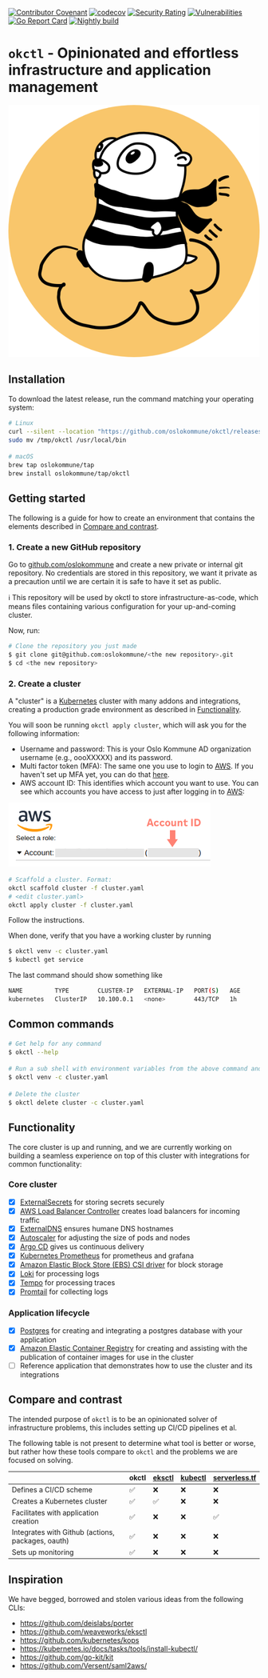 [![Contributor Covenant](https://img.shields.io/badge/Contributor%20Covenant-v2.0%20adopted-ff69b4.svg)](CODE_OF_CONDUCT.md) [![codecov](https://codecov.io/gh/oslokommune/okctl/branch/master/graph/badge.svg)](https://codecov.io/gh/oslokommune/okctl) [![Security Rating](https://sonarcloud.io/api/project_badges/measure?project=oslokommune_okctl&metric=security_rating)](https://sonarcloud.io/dashboard?id=oslokommune_okctl) [![Vulnerabilities](https://sonarcloud.io/api/project_badges/measure?project=oslokommune_okctl&metric=vulnerabilities)](https://sonarcloud.io/dashboard?id=oslokommune_okctl) [![Go Report Card](https://goreportcard.com/badge/github.com/oslokommune/okctl)](https://goreportcard.com/report/github.com/oslokommune/okctl) [![Nightly build](https://github.com/oslokommune/okctl/actions/workflows/nightly.yaml/badge.svg)](https://github.com/oslokommune/okctl/actions/workflows/nightly.yaml)

# `okctl` - Opinionated and effortless infrastructure and application management

<span style="display:block;text-align:center">![okctl](logo/okctl-gopher.png)</span>

## Installation

To download the latest release, run the command matching your operating system:

```bash
# Linux
curl --silent --location "https://github.com/oslokommune/okctl/releases/latest/download/okctl_$(uname -s)_amd64.tar.gz" | tar xz -C /tmp
sudo mv /tmp/okctl /usr/local/bin

# macOS
brew tap oslokommune/tap
brew install oslokommune/tap/okctl
```

## Getting started

The following is a guide for how to create an environment that contains the elements described in
[Compare and contrast](#compare-and-contrast).

### 1. Create a new GitHub repository

Go to [github.com/oslokommune](https://github.com/oslokommune) and create a new private or internal git repository. No credentials are stored in this
repository, we want it private as a precaution until we are certain it is safe to have it set as public.

:information_source: This repository will be used by okctl to store infrastructure-as-code, which means files containing
various configuration for your up-and-coming cluster.

Now, run:

```bash
# Clone the repository you just made
$ git clone git@github.com:oslokommune/<the new repository>.git
$ cd <the new repository>
```

### 2. Create a cluster

A "cluster" is a [Kubernetes](https://kubernetes.io) cluster with many addons and integrations, creating a production grade environment as described in [Functionality](#functionality).

You will soon be running `okctl apply cluster`, which will ask you for the following information:

* Username and password: This is your Oslo Kommune AD organization username (e.g., oooXXXXX) and its password.
* Multi factor token (MFA): The same one you use to login to
[AWS](https://login.oslo.kommune.no/auth/realms/AD/protocol/saml/clients/amazon-aws). If you haven't set up MFA yet, you
can do that [here](https://login.oslo.kommune.no/auth/realms/AD/account/totp).
* AWS account ID: This identifies which account you want to use. You can see which accounts you have access to just
after logging in to [AWS](https://login.oslo.kommune.no/auth/realms/AD/protocol/saml/clients/amazon-aws):

![okctl](userdocs/src/img/aws-account-id.png)

```bash
# Scaffold a cluster. Format:
okctl scaffold cluster -f cluster.yaml
# <edit cluster.yaml>
okctl apply cluster -f cluster.yaml
```

Follow the instructions.

When done, verify that you have a working cluster by running

```bash
$ okctl venv -c cluster.yaml
$ kubectl get service

```

The last command should show something like

```bash
NAME         TYPE        CLUSTER-IP   EXTERNAL-IP   PORT(S)   AGE
kubernetes   ClusterIP   10.100.0.1   <none>        443/TCP   1h
```

## Common commands

```bash
# Get help for any command
$ okctl --help

# Run a sub shell with environment variables from the above command and a custom command prompt (PS1)
$ okctl venv -c cluster.yaml

# Delete the cluster
$ okctl delete cluster -c cluster.yaml
```

## Functionality

The core cluster is up and running, and we are currently working on building a seamless experience on top of this cluster with integrations for common functionality:

### Core cluster

- [x] [ExternalSecrets](https://external-secrets.github.io/kubernetes-external-secrets/) for storing secrets securely
- [x] [AWS Load Balancer Controller](https://github.com/kubernetes-sigs/aws-load-balancer-controller) creates load balancers for incoming traffic
- [x] [ExternalDNS](https://github.com/kubernetes-sigs/external-dns) ensures humane DNS hostnames 
- [x] [Autoscaler](https://github.com/kubernetes/autoscaler/) for adjusting the size of pods and nodes
- [x] [Argo CD](https://github.com/argoproj/argo-cd) gives us continuous delivery
- [x] [Kubernetes Prometheus](https://github.com/prometheus-operator/kube-prometheus) for prometheus and grafana
- [x] [Amazon Elastic Block Store (EBS) CSI driver](https://github.com/kubernetes-sigs/aws-ebs-csi-driver/) for block storage
- [x] [Loki](https://github.com/grafana/loki) for processing logs
- [x] [Tempo](https://grafana.com/oss/tempo/) for processing traces
- [x] [Promtail](https://grafana.com/docs/loki/latest/clients/promtail/) for collecting logs

### Application lifecycle

- [x] [Postgres](https://aws.amazon.com/rds/postgresql/) for creating and integrating a postgres database with your application
- [x] [Amazon Elastic Container Registry](https://aws.amazon.com/ecr/) for creating and assisting with the publication of container images for use in the cluster
- [ ] Reference application that demonstrates how to use the cluster and its integrations

## Compare and contrast

The intended purpose of `okctl` is to be an opinionated solver of infrastructure problems, this includes setting up CI/CD pipelines et al.

The following table is not present to determine what tool is better or worse, but rather how these tools compare to `okctl` and the problems we are focused on solving.

| | okctl | [eksctl](https://eksctl.io) | [kubectl](https://kubernetes.io/docs/tasks/tools/install-kubectl/) | [serverless.tf](https://serverless.tf) | 
|---|---|---|---|---|
|Defines a CI/CD scheme|✅|❌|❌|❌|
|Creates a Kubernetes cluster|✅|✅|❌|❌|
|Facilitates with application creation|✅|❌|❌|✅|
|Integrates with Github (actions, packages, oauth)|✅|❌|❌|❌|
|Sets up monitoring|✅|❌|❌|❌|

## Inspiration

We have begged, borrowed and stolen various ideas from the following CLIs:

- https://github.com/deislabs/porter
- https://github.com/weaveworks/eksctl
- https://github.com/kubernetes/kops
- https://kubernetes.io/docs/tasks/tools/install-kubectl/
- https://github.com/go-kit/kit
- https://github.com/Versent/saml2aws/
